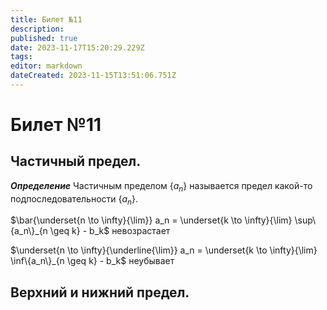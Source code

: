 ```yaml
---
title: Билет №11
description: 
published: true
date: 2023-11-17T15:20:29.229Z
tags: 
editor: markdown
dateCreated: 2023-11-15T13:51:06.751Z
---
```


# Билет №11

## Частичный предел. 
***Определение***
Частичным пределом $\{a_n\}$ называется предел какой-то подпоследовательности $\{a_n\}$.

$\bar{\underset{n \to \infty}{\lim}} a_n = \underset{k \to \infty}{\lim} \sup\{a_n\}_{n \geq k} - b_k$ невозрастает

$\underset{n \to \infty}{\underline{\lim}} a_n = \underset{k \to \infty}{\lim} \inf\{a_n\}_{n \geq k} - b_k$ неубывает

## Верхний и нижний предел. 
